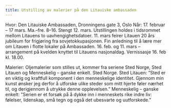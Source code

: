 ```yaml
---
title: Utstilling av malerier på den Litauiske ambassaden
---
```

Hvor: Den Litauiske Ambassaden, Dronningens gate 3, Oslo
Når: 17. februar – 17 mars. Ma.–fre. 8–16. Stengt 12. mars.
Utstillingen holdes i tidsrommet mellom Litauens to uavhengighetsdatoer. 11. mars feirer Litauen 20 års jubileum for frigjøring fra sovjetokkupasjonen. Fin anledning til å lære mer om Litauen i flotte lokaler på Ambassaden. 16. feb. og 11. mars – arrangement på kvelden knyttet til Litauens nasjonaldag.  Vernissasje 16. feb kl. 18.00.

Malerier: Oljemalerier som stilles ut, kommer fra seriene Sted Norge, Sted Litauen og Menneskelig – ganske enkelt.
Sted Norge. Sted Litauen: ”Sted er en viktig og kraftfull komponent i den menneskelige identitet. Gjennom min kunst ønsker jeg derfor å utforske ulike steder som mitt hjerte føler nærhet til, og derigjennom å utrykke denne opplevelsen.”
Menneskelig – ganske enkelt: ”Serien er et forsøk på å dykke inn i menneskets rike indre liv: følelser, lidenskap, små tegn og også det ubesvarte og uutforskede.”
